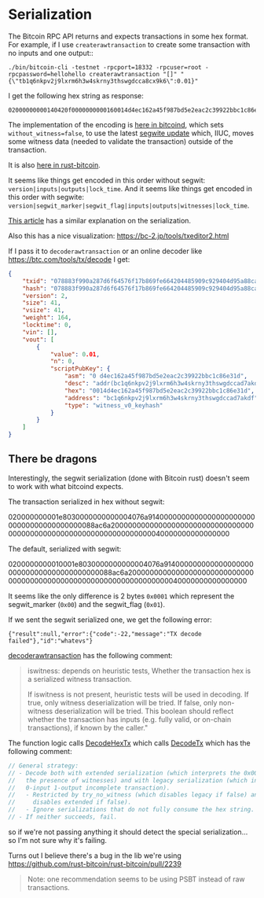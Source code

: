 # Serialization

The Bitcoin RPC API returns and expects transactions in some hex format. For example, if I use `createrawtransaction` to create some transaction with no inputs and one output::

```
./bin/bitcoin-cli -testnet -rpcport=18332 -rpcuser=root -rpcpassword=hellohello createrawtransaction "[]" "{\"tb1q6nkpv2j9lxrm6h3w4skrny3thswgdcca8cx9k6\":0.01}"
```

I get the following hex string as response:

```
02000000000140420f0000000000160014d4ec162a45f987bd5e2eac2c39922bbc1c86e31d00000000
```

The implementation of the encoding is [here in bitcoind](https://github.com/bitcoin/bitcoin/blob/535424a10b4462a813b9797f3c607b97a0ca9b19/src/rpc/rawtransaction.cpp#L454C12-L454C23), which sets `without_witness=false`, to use the latest [segwite update]() which, IIUC, moves some witness data (needed to validate the transaction) outside of the transaction.

It is also [here in rust-bitcoin](https://github.com/rust-bitcoin/rust-bitcoin/blob/2b0e85863f3200598515440d697fc0e5429cbdec/bitcoin/src/blockdata/transaction.rs#L1062).

It seems like things get encoded in this order without segwit: `version|inputs|outputs|lock_time`. And it seems like things get encoded in this order with segwite: `version|segwit_marker|segwit_flag|inputs|outputs|witnesses|lock_time`.

[This article](https://github.com/jimmysong/programmingbitcoin/blob/master/ch13.asciidoc) has a similar explanation on the serialization.

Also this has a nice visualization: https://bc-2.jp/tools/txeditor2.html

If I pass it to `decoderawtransaction` or an online decoder like https://btc.com/tools/tx/decode I get:

```json
{
    "txid": "078883f990a287d6f64576f17b869fe664204485909c929404d95a88caff965d",
    "hash": "078883f990a287d6f64576f17b869fe664204485909c929404d95a88caff965d",
    "version": 2,
    "size": 41,
    "vsize": 41,
    "weight": 164,
    "locktime": 0,
    "vin": [],
    "vout": [
        {
            "value": 0.01,
            "n": 0,
            "scriptPubKey": {
                "asm": "0 d4ec162a45f987bd5e2eac2c39922bbc1c86e31d",
                "desc": "addr(bc1q6nkpv2j9lxrm6h3w4skrny3thswgdccad7akdf)#fhmjzx3q",
                "hex": "0014d4ec162a45f987bd5e2eac2c39922bbc1c86e31d",
                "address": "bc1q6nkpv2j9lxrm6h3w4skrny3thswgdccad7akdf",
                "type": "witness_v0_keyhash"
            }
        }
    ]
}
```

## There be dragons

Interestingly, the segwit serialization (done with Bitcoin rust) doesn't seem to work with what bitcoind expects. 

The transaction serialized in hex without segwit:

020000000001e8030000000000004076a914000000000000000000000000000000000000000088ac6a200000000000000000000000000000000000000000000000000000000000000000040000000000000000

The default, serialized with segwit:

0200000000010001e8030000000000004076a914000000000000000000000000000000000000000088ac6a200000000000000000000000000000000000000000000000000000000000000000040000000000000000

It seems like the only difference is 2 bytes `0x0001` which represent the segwit_marker (`0x00`) and the segwit_flag (`0x01`).

If we sent the segwit serialized one, we get the following error:

```
{"result":null,"error":{"code":-22,"message":"TX decode failed"},"id":"whatevs"}
```

[decoderawtransaction](https://github.com/bitcoin/bitcoin/blob/16b5b4b674414c41f34b0d37e15a16521fb08013/src/rpc/rawtransaction.cpp#L459) has the following comment:

> iswitness: depends on heuristic tests, Whether the transaction hex is a serialized witness transaction.
>
> If iswitness is not present, heuristic tests will be used in decoding.
> If true, only witness deserialization will be tried.
> If false, only non-witness deserialization will be tried.
> This boolean should reflect whether the transaction has inputs
> (e.g. fully valid, or on-chain transactions), if known by the caller."

The function logic calls [DecodeHexTx](https://github.com/bitcoin/bitcoin/blob/master/src/core_read.cpp#L194) which calls [DecodeTx](https://github.com/bitcoin/bitcoin/blob/master/src/core_read.cpp#L123) which has the following comment:

```rust
// General strategy:
// - Decode both with extended serialization (which interprets the 0x0001 tag as a marker for
//   the presence of witnesses) and with legacy serialization (which interprets the tag as a
//   0-input 1-output incomplete transaction).
//   - Restricted by try_no_witness (which disables legacy if false) and try_witness (which
//     disables extended if false).
//   - Ignore serializations that do not fully consume the hex string.
// - If neither succeeds, fail.
```

so if we're not passing anything it should detect the special serialization... so I'm not sure why it's failing.

Turns out I believe there's a bug in the lib we're using https://github.com/rust-bitcoin/rust-bitcoin/pull/2239

> Note: one recommendation seems to be using PSBT instead of raw transactions.
> 